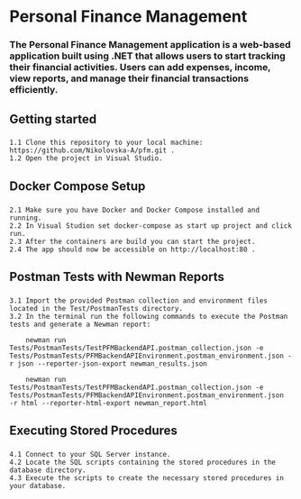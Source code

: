 # Personal Finance Management

### The Personal Finance Management application is a web-based application built using .NET that allows users to start tracking their financial activities. Users can add expenses, income, view reports, and manage their financial transactions efficiently.

## Getting started

### 
    1.1 Clone this repository to your local machine: https://github.com/Nikolovska-A/pfm.git .
    1.2 Open the project in Visual Studio.

## Docker Compose Setup

### 
    2.1 Make sure you have Docker and Docker Compose installed and running.
    2.2 In Visual Studion set docker-compose as start up project and click run.
    2.3 After the containers are build you can start the project.
    2.4 The app should now be accessible on http://localhost:80 .
    
## Postman Tests with Newman Reports    

### 
    3.1 Import the provided Postman collection and environment files located in the Test/PostmanTests directory.
    3.2 In the terminal run the following commands to execute the Postman tests and generate a Newman report:
    
        newman run Tests/PostmanTests/TestPFMBackendAPI.postman_collection.json -e Tests/PostmanTests/PFMBackendAPIEnvironment.postman_environment.json -r json --reporter-json-export newman_results.json

        newman run Tests/PostmanTests/TestPFMBackendAPI.postman_collection.json -e Tests/PostmanTests/PFMBackendAPIEnvironment.postman_environment.json  -r html --reporter-html-export newman_report.html
        
## Executing Stored Procedures

### 
    4.1 Connect to your SQL Server instance.
    4.2 Locate the SQL scripts containing the stored procedures in the database directory.
    4.3 Execute the scripts to create the necessary stored procedures in your database.

    

